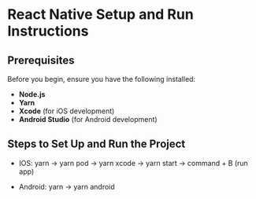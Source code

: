 # React Native Setup and Run Instructions

## Prerequisites
Before you begin, ensure you have the following installed:

- **Node.js**
- **Yarn**
- **Xcode** (for iOS development)
- **Android Studio** (for Android development)

## Steps to Set Up and Run the Project

- IOS: 
yarn -> 
yarn pod -> 
yarn xcode -> 
yarn start -> 
command + B (run app)

- Android:
yarn -> 
yarn android


